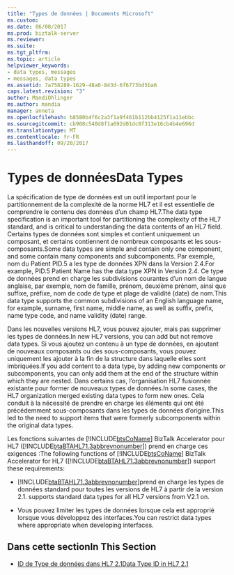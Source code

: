 ```yaml
---
title: "Types de données | Documents Microsoft"
ms.custom: 
ms.date: 06/08/2017
ms.prod: biztalk-server
ms.reviewer: 
ms.suite: 
ms.tgt_pltfrm: 
ms.topic: article
helpviewer_keywords:
- data types, messages
- messages, data types
ms.assetid: 7a758289-1629-48a0-843d-6f6773bd5ba6
caps.latest.revision: "3"
author: MandiOhlinger
ms.author: mandia
manager: anneta
ms.openlocfilehash: b8580b4f6c2a3f1a9f461b112bb4125f1a11ebbc
ms.sourcegitcommit: cb908c540d8f1a692d01dc8f313e16cb4b4e696d
ms.translationtype: MT
ms.contentlocale: fr-FR
ms.lasthandoff: 09/20/2017
---
```

# <a name="data-types"></a><span data-ttu-id="ed8e8-102">Types de données</span><span class="sxs-lookup"><span data-stu-id="ed8e8-102">Data Types</span></span>
<span data-ttu-id="ed8e8-103">La spécification de type de données est un outil important pour le partitionnement de la complexité de la norme HL7 et il est essentielle de comprendre le contenu des données d’un champ HL7.</span><span class="sxs-lookup"><span data-stu-id="ed8e8-103">The data type specification is an important tool for partitioning the complexity of the HL7 standard, and is critical to understanding the data contents of an HL7 field.</span></span> <span data-ttu-id="ed8e8-104">Certains types de données sont simples et contient uniquement un composant, et certains contiennent de nombreux composants et les sous-composants.</span><span class="sxs-lookup"><span data-stu-id="ed8e8-104">Some data types are simple and contain only one component, and some contain many components and subcomponents.</span></span> <span data-ttu-id="ed8e8-105">Par exemple, nom du Patient PID.5 a les type de données XPN dans la Version 2.4.</span><span class="sxs-lookup"><span data-stu-id="ed8e8-105">For example, PID.5 Patient Name has the data type XPN in Version 2.4.</span></span> <span data-ttu-id="ed8e8-106">Ce type de données prend en charge les subdivisions courantes d’un nom de langue anglaise, par exemple, nom de famille, prénom, deuxième prénom, ainsi que suffixe, préfixe, nom de code de type et plage de validité (date) de nom.</span><span class="sxs-lookup"><span data-stu-id="ed8e8-106">This data type supports the common subdivisions of an English language name, for example, surname, first name, middle name, as well as suffix, prefix, name type code, and name validity (date) range.</span></span>  
  
 <span data-ttu-id="ed8e8-107">Dans les nouvelles versions HL7, vous pouvez ajouter, mais pas supprimer les types de données.</span><span class="sxs-lookup"><span data-stu-id="ed8e8-107">In new HL7 versions, you can add but not remove data types.</span></span> <span data-ttu-id="ed8e8-108">Si vous ajoutez un contenu à un type de données, en ajoutant de nouveaux composants ou des sous-composants, vous pouvez uniquement les ajouter à la fin de la structure dans laquelle elles sont imbriquées.</span><span class="sxs-lookup"><span data-stu-id="ed8e8-108">If you add content to a data type, by adding new components or subcomponents, you can only add them at the end of the structure within which they are nested.</span></span> <span data-ttu-id="ed8e8-109">Dans certains cas, l’organisation HL7 fusionnée existante pour former de nouveaux types de données.</span><span class="sxs-lookup"><span data-stu-id="ed8e8-109">In some cases, the HL7 organization merged existing data types to form new ones.</span></span> <span data-ttu-id="ed8e8-110">Cela conduit à la nécessité de prendre en charge les éléments qui ont été précédemment sous-composants dans les types de données d’origine.</span><span class="sxs-lookup"><span data-stu-id="ed8e8-110">This led to the need to support items that were formerly subcomponents within the original data types.</span></span>  
  
 <span data-ttu-id="ed8e8-111">Les fonctions suivantes de [!INCLUDE[btsCoName](../../includes/btsconame-md.md)] BizTalk Accelerator pour HL7 ([!INCLUDE[btaBTAHL71.3abbrevnonumber](../../includes/btabtahl71-3abbrevnonumber-md.md)]) prend en charge ces exigences :</span><span class="sxs-lookup"><span data-stu-id="ed8e8-111">The following functions of [!INCLUDE[btsCoName](../../includes/btsconame-md.md)] BizTalk Accelerator for HL7 ([!INCLUDE[btaBTAHL71.3abbrevnonumber](../../includes/btabtahl71-3abbrevnonumber-md.md)]) support these requirements:</span></span>  
  
-   [!INCLUDE[btaBTAHL71.3abbrevnonumber](../../includes/btabtahl71-3abbrevnonumber-md.md)]<span data-ttu-id="ed8e8-112">prend en charge les types de données standard pour toutes les versions de HL7 à partir de la version 2.1.</span><span class="sxs-lookup"><span data-stu-id="ed8e8-112"> supports standard data types for all HL7 versions from V2.1 on.</span></span>  
  
-   <span data-ttu-id="ed8e8-113">Vous pouvez limiter les types de données lorsque cela est approprié lorsque vous développez des interfaces.</span><span class="sxs-lookup"><span data-stu-id="ed8e8-113">You can restrict data types where appropriate when developing interfaces.</span></span>  
  
## <a name="in-this-section"></a><span data-ttu-id="ed8e8-114">Dans cette section</span><span class="sxs-lookup"><span data-stu-id="ed8e8-114">In This Section</span></span>  
  
-   [<span data-ttu-id="ed8e8-115">ID de Type de données dans HL7 2.1</span><span class="sxs-lookup"><span data-stu-id="ed8e8-115">Data Type ID in HL7 2.1</span></span>](../../adapters-and-accelerators/accelerator-hl7/data-type-id-in-hl7.md)